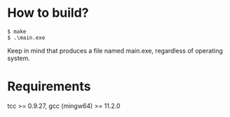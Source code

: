 # How to build?
```
$ make
$ .\main.exe
```
Keep in mind that produces a file named main.exe, regardless of operating system.

# Requirements
tcc >= 0.9.27, gcc (mingw64) >= 11.2.0
